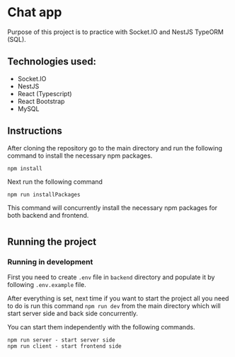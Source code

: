 # Chat app

Purpose of this project is to practice with Socket.IO and NestJS TypeORM (SQL).

## Technologies used:

- Socket.IO
- NestJS
- React (Typescript)
- React Bootstrap
- MySQL

## Instructions

After cloning the repository go to the main directory and run the following command to install the necessary npm packages.

```
npm install
```

Next run the following command 

```
npm run installPackages
```

This command will concurrently install the necessary npm packages for both backend and frontend.

# 

## Running the project

### Running in development

First you need to create ``.env`` file in ``backend`` directory and populate it by following ``.env.example`` file.

After everything is set, next time if you want to start the project all you need to do is run this command `npm run dev` 
from the main directory which will start server side and back side concurrently.

You can start them independently with the following commands.

```
npm run server - start server side
npm run client - start frontend side
```
